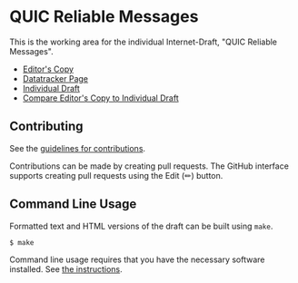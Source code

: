 # QUIC Reliable Messages

This is the working area for the individual Internet-Draft, "QUIC Reliable Messages".

* [Editor's Copy](https://marten-seemann.github.io/draft-seemann-quic-reliable-message/#go.draft-seemann-quic-reliable-message.html)
* [Datatracker Page](https://datatracker.ietf.org/doc/draft-seemann-quic-reliable-message)
* [Individual Draft](https://datatracker.ietf.org/doc/html/draft-seemann-quic-reliable-message)
* [Compare Editor's Copy to Individual Draft](https://marten-seemann.github.io/draft-seemann-quic-reliable-message/#go.draft-seemann-quic-reliable-message.diff)


## Contributing

See the
[guidelines for contributions](https://github.com/marten-seemann/draft-seemann-quic-reliable-message/blob/main/CONTRIBUTING.md).

Contributions can be made by creating pull requests.
The GitHub interface supports creating pull requests using the Edit (✏) button.


## Command Line Usage

Formatted text and HTML versions of the draft can be built using `make`.

```sh
$ make
```

Command line usage requires that you have the necessary software installed.  See
[the instructions](https://github.com/martinthomson/i-d-template/blob/main/doc/SETUP.md).

